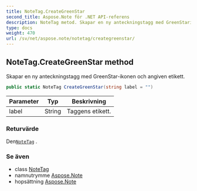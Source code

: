 ```yaml
---
title: NoteTag.CreateGreenStar
second_title: Aspose.Note för .NET API-referens
description: NoteTag metod. Skapar en ny anteckningstagg med GreenStarikonen och angiven etikett.
type: docs
weight: 470
url: /sv/net/aspose.note/notetag/creategreenstar/
---
```

## NoteTag.CreateGreenStar method

Skapar en ny anteckningstagg med GreenStar-ikonen och angiven etikett.

```csharp
public static NoteTag CreateGreenStar(string label = "")
```

| Parameter | Typ | Beskrivning |
| --- | --- | --- |
| label | String | Taggens etikett. |

### Returvärde

Den[`NoteTag`](../) .

### Se även

* class [NoteTag](../)
* namnutrymme [Aspose.Note](../../notetag/)
* hopsättning [Aspose.Note](../../../)


